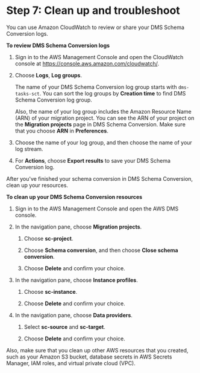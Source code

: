 # Step 7: Clean up and troubleshoot<a name="getting-started-clean-up"></a>

You can use Amazon CloudWatch to review or share your DMS Schema Conversion logs\.

**To review DMS Schema Conversion logs**

1. Sign in to the AWS Management Console and open the CloudWatch console at [https://console\.aws\.amazon\.com/cloudwatch/](https://console.aws.amazon.com/cloudwatch/)\.

1. Choose **Logs**, **Log groups**\. 

   The name of your DMS Schema Conversion log group starts with `dms-tasks-sct`\. You can sort the log groups by **Creation time** to find DMS Schema Conversion log group\.

   Also, the name of your log group includes the Amazon Resource Name \(ARN\) of your migration project\. You can see the ARN of your project on the **Migration projects** page in DMS Schema Conversion\. Make sure that you choose **ARN** in **Preferences**\.

1. Choose the name of your log group, and then choose the name of your log stream\.

1. For **Actions**, choose **Export results** to save your DMS Schema Conversion log\.

After you've finished your schema conversion in DMS Schema Conversion, clean up your resources\.

**To clean up your DMS Schema Conversion resources**

1. Sign in to the AWS Management Console and open the AWS DMS console\.

1. In the navigation pane, choose **Migration projects**\.

   1. Choose **sc\-project**\.

   1. Choose **Schema conversion**, and then choose **Close schema conversion**\.

   1. Choose **Delete** and confirm your choice\.

1. In the navigation pane, choose **Instance profiles**\.

   1. Choose **sc\-instance**\.

   1. Choose **Delete** and confirm your choice\.

1. In the navigation pane, choose **Data providers**\.

   1. Select **sc\-source** and **sc\-target**\.

   1. Choose **Delete** and confirm your choice\.

Also, make sure that you clean up other AWS resources that you created, such as your Amazon S3 bucket, database secrets in AWS Secrets Manager, IAM roles, and virtual private cloud \(VPC\)\.